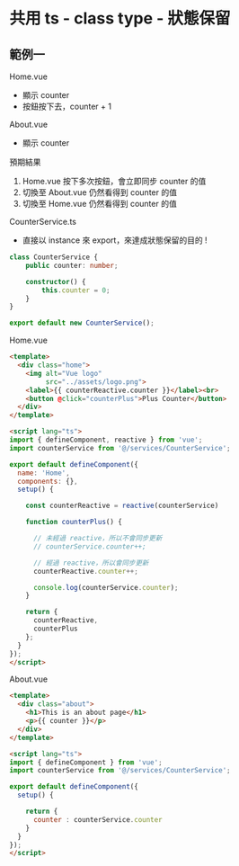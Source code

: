 # 共用 ts - class type - 狀態保留

## 範例一

Home.vue
 - 顯示 counter
 - 按鈕按下去，counter + 1

About.vue
 - 顯示 counter

預期結果
1. Home.vue 按下多次按鈕，會立即同步 counter 的值
2. 切換至 About.vue 仍然看得到 counter 的值
3. 切換至 Home.vue 仍然看得到 counter 的值

CounterService.ts

- 直接以 instance 來 export，來達成狀態保留的目的 !

```ts
class CounterService {
    public counter: number;

    constructor() {
        this.counter = 0;
    }
}

export default new CounterService();
```

Home.vue

```html
<template>
  <div class="home">
    <img alt="Vue logo"
         src="../assets/logo.png">
    <label>{{ counterReactive.counter }}</label><br>
    <button @click="counterPlus">Plus Counter</button>
  </div>
</template>

<script lang="ts">
import { defineComponent, reactive } from 'vue';
import counterService from '@/services/CounterService';

export default defineComponent({
  name: 'Home',
  components: {},
  setup() {

    const counterReactive = reactive(counterService)

    function counterPlus() {

      // 未經過 reactive，所以不會同步更新
      // counterService.counter++;

      // 經過 reactive，所以會同步更新
      counterReactive.counter++;

      console.log(counterService.counter);
    }

    return {
      counterReactive,
      counterPlus
    };
  }
});
</script>
```

About.vue

```html
<template>
  <div class="about">
    <h1>This is an about page</h1>
    <p>{{ counter }}</p>
  </div>
</template>

<script lang="ts">
import { defineComponent } from 'vue';
import counterService from '@/services/CounterService';

export default defineComponent({
  setup() {

    return {
      counter : counterService.counter
    }
  }
});
</script>
```